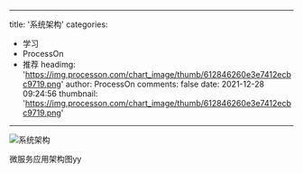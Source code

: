 
---
title: '系统架构'
categories: 
 - 学习
 - ProcessOn
 - 推荐
headimg: 'https://img.processon.com/chart_image/thumb/612846260e3e7412ecbc9719.png'
author: ProcessOn
comments: false
date: 2021-12-28 09:24:56
thumbnail: 'https://img.processon.com/chart_image/thumb/612846260e3e7412ecbc9719.png'
---

<div>   
<img class="thumb" alt="系统架构" src="https://img.processon.com/chart_image/thumb/612846260e3e7412ecbc9719.png" referrerpolicy="no-referrer">
<p>微服务应用架构图yy</p>  
</div>
            